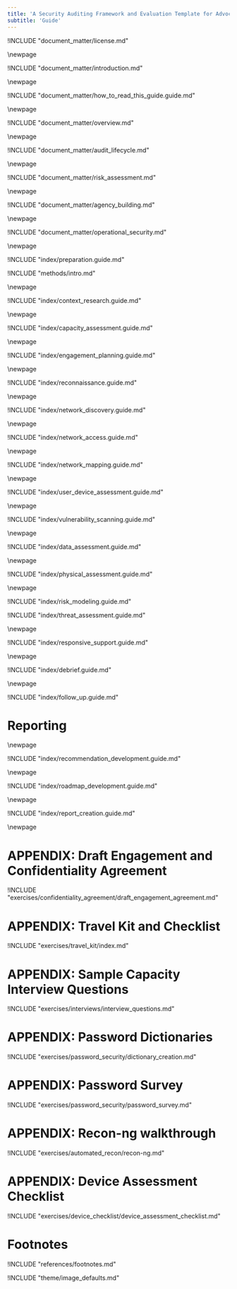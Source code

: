 ```yaml
---
title: 'A Security Auditing Framework and Evaluation Template for Advocacy Groups'
subtitle: 'Guide'
---
```

<!-- License -->

!INCLUDE "document_matter/license.md"

\newpage

<!-- Introduction -->

!INCLUDE "document_matter/introduction.md"

\newpage

!INCLUDE "document_matter/how_to_read_this_guide.guide.md"

\newpage

<!-- Overview -->

!INCLUDE "document_matter/overview.md"

\newpage

<!-- Audit Lifecyce -->

!INCLUDE "document_matter/audit_lifecycle.md"

\newpage
<!-- Risk Modeling -->

!INCLUDE "document_matter/risk_assessment.md"

\newpage
<!-- Agency Building -->

!INCLUDE "document_matter/agency_building.md"

\newpage
<!-- Operational Security -->

!INCLUDE "document_matter/operational_security.md"

\newpage
<!-- Audit Prep-->

!INCLUDE "index/preparation.guide.md"

!INCLUDE "methods/intro.md"

\newpage
<!-- Audit Scoping-->

!INCLUDE "index/context_research.guide.md"

\newpage

!INCLUDE "index/capacity_assessment.guide.md"

\newpage
<!-- Engagement Planning-->

!INCLUDE "index/engagement_planning.guide.md"

\newpage
<!-- Recon-->

!INCLUDE "index/reconnaissance.guide.md"

\newpage
<!-- Network Discovery-->

!INCLUDE "index/network_discovery.guide.md"

\newpage
<!-- Network Access -->

!INCLUDE "index/network_access.guide.md"

\newpage
<!-- Network Mapping -->

!INCLUDE "index/network_mapping.guide.md"

\newpage
<!-- User Device Assessment -->

!INCLUDE "index/user_device_assessment.guide.md"

\newpage
<!-- Vulnerability Analysis -->

!INCLUDE "index/vulnerability_scanning.guide.md"

\newpage
<!-- Data Assessment (assets) -->

!INCLUDE "index/data_assessment.guide.md"

\newpage
<!-- Physical Assessment -->

!INCLUDE "index/physical_assessment.guide.md"

\newpage
<!-- Risk Modeling -->

!INCLUDE "index/risk_modeling.guide.md"

<!-- Threat Assessment -->

!INCLUDE "index/threat_assessment.guide.md"

\newpage
<!-- Responsive Support -->

!INCLUDE "index/responsive_support.guide.md"

\newpage
<!-- Debrief -->

!INCLUDE "index/debrief.guide.md"


\newpage
<!-- Follow Up -->

!INCLUDE "index/follow_up.guide.md"

# Reporting

\newpage
<!-- Vulnerability Prioritization 

!INCLUDE "index/vulnerability_prioritization.guide.md"

\newpage
-->

<!-- Recommendation Development -->

!INCLUDE "index/recommendation_development.guide.md"

\newpage
<!-- Roadmap Development -->

!INCLUDE "index/roadmap_development.guide.md"

\newpage
<!-- Reporting Creation -->

!INCLUDE "index/report_creation.guide.md"

\newpage
<!-- APPENDIX A - Auditor travel Kit Checklist-->

# APPENDIX: Draft Engagement and Confidentiality Agreement

!INCLUDE "exercises/confidentiality_agreement/draft_engagement_agreement.md"

# APPENDIX: Travel Kit and Checklist

!INCLUDE "exercises/travel_kit/index.md"

# APPENDIX: Sample Capacity Interview Questions

!INCLUDE "exercises/interviews/interview_questions.md"

# APPENDIX: Password Dictionaries

!INCLUDE "exercises/password_security/dictionary_creation.md"

# APPENDIX: Password Survey

!INCLUDE "exercises/password_security/password_survey.md"

# APPENDIX: Recon-ng walkthrough

!INCLUDE "exercises/automated_recon/recon-ng.md"

# APPENDIX: Device Assessment Checklist

!INCLUDE "exercises/device_checklist/device_assessment_checklist.md"

# Footnotes

<!-- Load Footnotes -->
!INCLUDE "references/footnotes.md"

<!-- Load Default Images -->
!INCLUDE "theme/image_defaults.md"
